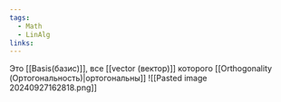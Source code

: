 ```yaml
---
tags:
  - Math
  - LinAlg
links:
---
```

Это [[Basis(базис)]], все [[vector (вектор)]] которого [[Orthogonality (Ортогональность)|ортогональны]]
![[Pasted image 20240927162818.png]]


